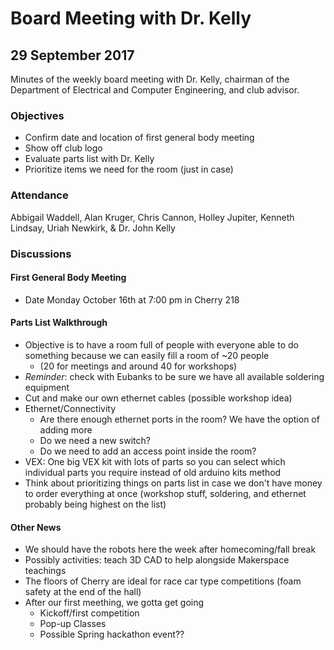 # Board Meeting with Dr. Kelly
## 29 September 2017

Minutes of the weekly board meeting with Dr. Kelly, chairman of the Department of Electrical and Computer Engineering, and club advisor.

### Objectives
* Confirm date and location of first general body meeting
* Show off club logo
* Evaluate parts list with Dr. Kelly
* Prioritize items we need for the room (just in case)

### Attendance
Abbigail Waddell, Alan Kruger, Chris Cannon, Holley Jupiter, Kenneth Lindsay, Uriah Newkirk, & Dr. John Kelly

### Discussions
#### First General Body Meeting
* Date Monday October 16th at 7:00 pm in Cherry 218

#### Parts List Walkthrough
* Objective is to have a room full of people with everyone able to do something because we can easily fill a room of ~20 people
  * (20 for meetings and around 40 for workshops)
* *Reminder*: check with Eubanks to be sure we have all available soldering equipment
* Cut and make our own ethernet cables (possible workshop idea)
* Ethernet/Connectivity
  * Are there enough ethernet ports in the room? We have the option of adding more
  * Do we need a new switch?
  * Do we need to add an access point inside the room?
* VEX: One big VEX kit with lots of parts so you can select which individual parts you require instead of old arduino kits method
* Think about prioritizing things on parts list in case we don't have money to order everything at once (workshop stuff, soldering, and ethernet probably being highest on the list)

#### Other News
* We should have the robots here the week after homecoming/fall break
* Possibly activities: teach 3D CAD to help alongside Makerspace teachings
* The floors of Cherry are ideal for race car type competitions (foam safety at the end of the hall)
* After our first meething, we gotta get going
  * Kickoff/first competition
  * Pop-up Classes
  * Possible Spring hackathon event??
